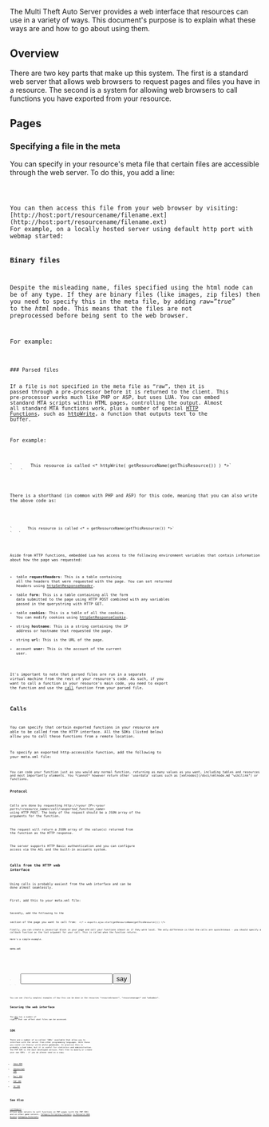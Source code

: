 The Multi Theft Auto Server provides a web interface that resources can use in a variety of ways. This document's purpose is to explain what these ways are and how to go about using them.

Overview
--------

There are two key parts that make up this system. The first is a standard web server that allows web browsers to request pages and files you have in a resource. The second is a system for allowing web browsers to call functions you have exported from your resource.

Pages
-----

### Specifying a file in the meta

You can specify in your resource's meta file that certain files are accessible through the web server. To do this, you add a line: <code lang="xml">

<html src="filename.ext" />
</syntaxhighlight>
You can then access this file from your web browser by visiting: [http://host:port/resourcename/filename.ext](http://host:port/resourcename/filename.ext)
For example, on a locally hosted server using default http port with webmap started: <http://127.0.0.1:22005/webmap/map.htm>

### Binary files

Despite the misleading name, files specified using the html node can be of any type. If they are binary files (like images, zip files) then you need to specify this in the meta file, by adding *raw=“true”* to the *html* node. This means that the files are not preprocessed before being sent to the web browser.

For example: <code lang="xml">

<html src="image.gif" raw="true" />
</syntaxhighlight>
### Parsed files

If a file is not specified in the meta file as “raw”, then it is passed through a pre-processor before it is returned to the client. This pre-processor works much like PHP or ASP, but uses LUA. You can embed standard MTA scripts within HTML pages, controlling the output. Almost all standard MTA functions work, plus a number of special [HTTP Functions](/docs/template:http_functions.md "wikilink"), such as [httpWrite](/docs/httpwrite.md "wikilink"), a function that outputs text to the buffer.

For example: <code lang="html4strict">

<html>
<body>
`       This resource is called <* httpWrite( getResourceName(getThisResource()) ) *>`
`   `

</body>
<html>
</syntaxhighlight>
There is a shorthand (in common with PHP and ASP) for this code, meaning that you can also write the above code as:

<code lang="html4strict">

<html>
<body>
`       This resource is called <* = getResourceName(getThisResource()) *>`
`   `

</body>
<html>
</syntaxhighlight>
Aside from HTTP functions, embedded Lua has access to the following environment variables that contain information about how the page was requested:

-   table **requestHeaders**: This is a table containing all the headers that were requested with the page. You can set returned headers using [httpSetResponseHeader](/docs/httpsetresponseheader.md "wikilink").
-   table **form**: This is a table containing all the form data submitted to the page using HTTP POST combined with any variables passed in the querystring with HTTP GET.
-   table **cookies**: This is a table of all the cookies. You can modify cookies using [httpSetResponseCookie](/docs/httpsetresponsecookie.md "wikilink").
-   string **hostname**: This is a string containing the IP address or hostname that requested the page.
-   string **url**: This is the URL of the page.
-   account **user**: This is the account of the current user.

It's important to note that parsed files are run in a separate virtual machine from the rest of your resource's code. As such, if you want to call a function in your resource's main code, you need to export the function and use the [call](/docs/call.md "wikilink") function from your parsed file.

Calls
-----

You can specify that certain exported functions in your resource are able to be called from the HTTP interface. All the SDKs (listed below) allow you to call these functions from a remote location.

To specify an exported http-accessible function, add the following to your meta.xml file: <code lang="xml"> <export function='functionName' http='true' />

</syntaxhighlight>
You can code your function just as you would any normal function, returning as many values as you want, including tables and resources and most importantly elements. You *cannot* however return other 'userdata' values such as [xmlnodes](/docs/xmlnode.md "wikilink") or functions.

### Protocol

Calls are done by requesting *http://&lt;your IP&gt;:&lt;your port&gt;/&lt;resource\_name&gt;/call/&lt;exported\_function\_name&gt;* using HTTP POST. The body of the request should be a JSON array of the arguments for the function.

The request will return a JSON array of the value(s) returned from the function as the HTTP response.

The server supports HTTP Basic authentication and you can configure access via the ACL and the built-in accounts system.

### Calls from the HTTP web interface

Using calls is probably easiest from the web interface and can be done almost seamlessly.

First, add this to your meta.xml file: <code lang="xml"> <include resource="ajax" />

</syntaxhighlight>
Secondly, add the following to the

<head>
section of the page you want to call from: <code lang="lua"> &lt;\* = exports.ajax:start(getResourceName(getThisResource())) \*&gt;

</syntaxhighlight>
Finally, you can create a javascript block in your page and call your functions almost as if they were local. The only difference is that the calls are aysnchronous - you should specify a callback function as the last argument for your call. This is called when the function returns.

Here's a simple example.

**meta.xml** <code lang="xml"> <meta>

`  `<include resource="ajax" />
`  `

<script src='code.lua' />
<html src='page.htm' default='true' />
`  `<export function='showChatMessage' http='true' />

</meta>

</syntaxhighlight>
**code.lua** <code lang="lua"> function showChatMessage ( message )

`   outputChatBox ( message )`
`   return 5;`

end

</syntaxhighlight>
**page.htm** <code lang="html4strict">

<html>
<head>
`       <* = exports.ajax:start(getResourceName(getThisResource())) *>`
`       `

<script type='text/javascript'>
`           function say() {`
`               var message = document.getElementById('message')`
`               showChatMessage ( message.value, `
`                   function ( number ) {`
`                       // the function has been called and returned something`
`                       message.value = `“`The` `function` `returned`”` + number;`
`                   }`
`               );`
`           }`
`       `

</script>
</head>
<body>
`       `<input type='text' id='message' /><input type='button' value='say' onclick='say();' />
`   `

</body>
</html>
</syntaxhighlight>
You can see (fairly complex) examples of how this can be done in the resources *resourcebrowser*, *resourcemanager* and *webadmin*.

Securing the web interface
--------------------------

The [ACL](/docs/acl.md "wikilink") has a number of rights that can affect what files can be accessed.

SDK
---

There are a number of so-called 'SDKs' available that allow you to interface with the server from other programming languages. With these you could (in theory) write whole gamemodes. In practice this is probably a bad idea, but it is useful for statistics and administration. The PHP SDK is the most developed version. Feel free to modify or create your own SDKs - if you do please send us a copy.

-   [Java SDK](/docs/javasdk.md "wikilink")
-   [Javascript SDK](/docs/javascript_sdk.md "wikilink")
-   [Perl SDK](/docs/perl_sdk.md "wikilink")
-   [PHP SDK](/docs/php_sdk.md "wikilink")
-   [C\# SDK](/docs/csharp_sdk.md "wikilink")

See Also
--------

[callRemote](/docs/callremote.md "wikilink") - Allows game servers to call functions on PHP pages (with the PHP SDK) and on other game servers. [Category:Scripting Concepts](/docs/category:scripting_concepts.md "wikilink") [ru:Resource Web Access](/docs/ru:resource_web_access.md "wikilink") [Category:Tutorials](/docs/category:tutorials.md "wikilink")
